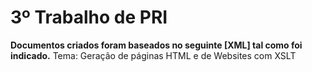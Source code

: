 # 3º Trabalho de PRI
**Documentos criados foram baseados no seguinte [XML] tal como foi indicado.**
Tema: Geração de páginas HTML e de Websites com XSLT 
